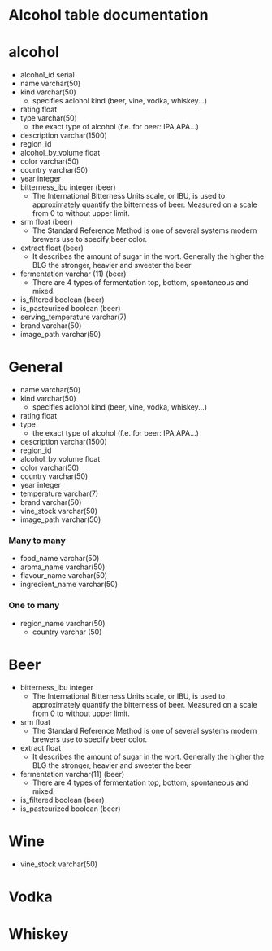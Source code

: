 ﻿# Alcohol table documentation

# alcohol
 - alcohol_id serial
 - name varchar(50)
 - kind varchar(50)
	 - specifies aclohol kind (beer, vine, vodka, whiskey...)
 - rating float
 - type varchar(50)
	- the exact type of alcohol (f.e. for beer: IPA,APA...)
 - description varchar(1500)
 - region_id
 - alcohol_by_volume float
 - color varchar(50)
 - country varchar(50)
 - year integer
 - bitterness_ibu integer (beer)
	- The International Bitterness Units scale, or IBU, is used to approximately quantify the bitterness of beer. Measured on a scale from 0 to without upper limit.
 - srm float (beer)
	 - The Standard Reference Method is one of several systems modern brewers use to specify beer color.
 - extract float (beer)
	 - It describes the amount of sugar in the wort. Generally the higher the BLG the stronger, heavier and sweeter the beer
 - fermentation varchar (11) (beer)
	 - There are 4 types of fermentation top, bottom, spontaneous and mixed.
 - is_filtered boolean (beer)
 - is_pasteurized boolean (beer)
 - serving_temperature varchar(7)
 - brand varchar(50)
 - image_path varchar(50)

# General

 - name varchar(50)
 - kind varchar(50)
	 - specifies aclohol kind (beer, vine, vodka, whiskey...)
 - rating float
 - type
	- the exact type of alcohol (f.e. for beer: IPA,APA...)
 - description varchar(1500)
 - region_id
 - alcohol_by_volume float
 - color varchar(50)
 - country varchar(50)
 - year integer
 - temperature varchar(7)
 - brand varchar(50)
 - vine_stock varchar(50)
 - image_path varchar(50)


### Many to many

 - food_name varchar(50)
 - aroma_name varchar(50)
 - flavour_name varchar(50)
 - ingredient_name varchar(50)

### One to many

 - region_name varchar(50)
    - country varchar (50)



# Beer

 - bitterness_ibu integer 
	- The International Bitterness Units scale, or IBU, is used to approximately quantify the bitterness of beer. Measured on a scale from 0 to without upper limit.
 - srm float
	 - The Standard Reference Method is one of several systems modern brewers use to specify beer color.
 - extract float
	 - It describes the amount of sugar in the wort. Generally the higher the BLG the stronger, heavier and sweeter the beer
 - fermentation varchar(11) (beer)
	 - There are 4 types of fermentation top, bottom, spontaneous and mixed.
 - is_filtered boolean (beer)
 - is_pasteurized boolean (beer)


# Wine
 - vine_stock varchar(50)

# Vodka

# Whiskey



